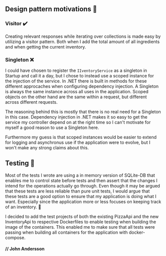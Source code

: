 ## Design pattern motivations :speech_balloon:	
### Visitor :heavy_check_mark:	

Creating relevant responses while iterating over collections is made easy by utilizing a visitor pattern.
Both when I add the total amount of all ingredients and when getting the current inventory.

### Singleton :x:	

I could have chosen to register the ```IIventoryService```
 as a singleton in Startup and call it a day, but I chose to instead use a scoped instance for the injection of the service. In .NET there is built in methods for these different approcaches when configuring dependency injection. A Singleton is always the same instance across all uses in the application. Scoped objects on the other hand are the same within a request, but different across different requests. 

The reasoning behind this is mostly that there is no real need for a Singleton in this case. 
Dependency injection in .NET makes it so easy to get the service my controller depend on at the right time so I can't motivate for myself a good reason to use a Singleton here.

Furthermore my guess is that scoped instances would be easier to extend for logging and asynchronus use if the application were to evolve, 
but I won't make any strong claims about this.

## Testing :test_tube:
Most of the tests I wrote are using a in memory version of SQLite-DB that enables me to control state before tests and then assert that the changes I intend for the operations actually go through. Even though it may be argued that these tests are less reliable than pure unit tests, I would argue that these tests are a good option to ensure that my application is doing what I want. Especially since the application more or less focuses on keeping track of an inventory. :mage:

I decided to add the test projects of both the existing PizzaApi and the new InventoryApi to respective Dockerfiles to enable testing when building the image of the containers.
This enabled me to make sure that all tests were passing when building all containers for the application with docker-compose.

#### // John Andersson
